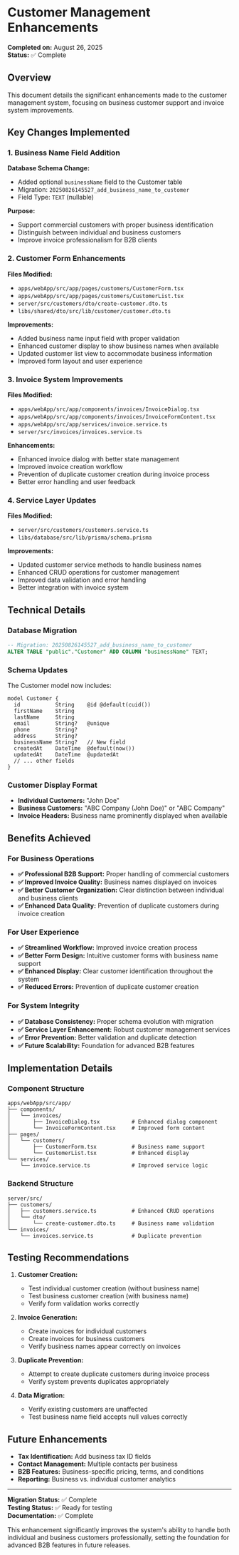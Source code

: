 # Customer Management Enhancements

**Completed on:** August 26, 2025  
**Status:** ✅ Complete

## Overview

This document details the significant enhancements made to the customer management system, focusing on business customer support and invoice system improvements.

## Key Changes Implemented

### 1. Business Name Field Addition

**Database Schema Change:**
- Added optional `businessName` field to the Customer table
- Migration: `20250826145527_add_business_name_to_customer`
- Field Type: `TEXT` (nullable)

**Purpose:**
- Support commercial customers with proper business identification
- Distinguish between individual and business customers
- Improve invoice professionalism for B2B clients

### 2. Customer Form Enhancements

**Files Modified:**
- `apps/webApp/src/app/pages/customers/CustomerForm.tsx`
- `apps/webApp/src/app/pages/customers/CustomerList.tsx`
- `server/src/customers/dto/create-customer.dto.ts`
- `libs/shared/dto/src/lib/customer/customer.dto.ts`

**Improvements:**
- Added business name input field with proper validation
- Enhanced customer display to show business names when available
- Updated customer list view to accommodate business information
- Improved form layout and user experience

### 3. Invoice System Improvements

**Files Modified:**
- `apps/webApp/src/app/components/invoices/InvoiceDialog.tsx`
- `apps/webApp/src/app/components/invoices/InvoiceFormContent.tsx`
- `apps/webApp/src/app/services/invoice.service.ts`
- `server/src/invoices/invoices.service.ts`

**Enhancements:**
- Enhanced invoice dialog with better state management
- Improved invoice creation workflow
- Prevention of duplicate customer creation during invoice process
- Better error handling and user feedback

### 4. Service Layer Updates

**Files Modified:**
- `server/src/customers/customers.service.ts`
- `libs/database/src/lib/prisma/schema.prisma`

**Improvements:**
- Updated customer service methods to handle business names
- Enhanced CRUD operations for customer management
- Improved data validation and error handling
- Better integration with invoice system

## Technical Details

### Database Migration

```sql
-- Migration: 20250826145527_add_business_name_to_customer
ALTER TABLE "public"."Customer" ADD COLUMN "businessName" TEXT;
```

### Schema Updates

The Customer model now includes:
```prisma
model Customer {
  id           String    @id @default(cuid())
  firstName    String
  lastName     String
  email        String?   @unique
  phone        String?
  address      String?
  businessName String?   // New field
  createdAt    DateTime  @default(now())
  updatedAt    DateTime  @updatedAt
  // ... other fields
}
```

### Customer Display Format

- **Individual Customers:** "John Doe"
- **Business Customers:** "ABC Company (John Doe)" or "ABC Company"
- **Invoice Headers:** Business name prominently displayed when available

## Benefits Achieved

### For Business Operations
- **✅ Professional B2B Support:** Proper handling of commercial customers
- **✅ Improved Invoice Quality:** Business names displayed on invoices
- **✅ Better Customer Organization:** Clear distinction between individual and business clients
- **✅ Enhanced Data Quality:** Prevention of duplicate customers during invoice creation

### For User Experience
- **✅ Streamlined Workflow:** Improved invoice creation process
- **✅ Better Form Design:** Intuitive customer forms with business name support
- **✅ Enhanced Display:** Clear customer identification throughout the system
- **✅ Reduced Errors:** Prevention of duplicate customer creation

### For System Integrity
- **✅ Database Consistency:** Proper schema evolution with migration
- **✅ Service Layer Enhancement:** Robust customer management services
- **✅ Error Prevention:** Better validation and duplicate detection
- **✅ Future Scalability:** Foundation for advanced B2B features

## Implementation Details

### Component Structure
```
apps/webApp/src/app/
├── components/
│   └── invoices/
│       ├── InvoiceDialog.tsx          # Enhanced dialog component
│       └── InvoiceFormContent.tsx     # Improved form content
├── pages/
│   └── customers/
│       ├── CustomerForm.tsx           # Business name support
│       └── CustomerList.tsx           # Enhanced display
└── services/
    └── invoice.service.ts             # Improved service logic
```

### Backend Structure
```
server/src/
├── customers/
│   ├── customers.service.ts           # Enhanced CRUD operations
│   └── dto/
│       └── create-customer.dto.ts     # Business name validation
└── invoices/
    └── invoices.service.ts            # Duplicate prevention
```

## Testing Recommendations

1. **Customer Creation:**
   - Test individual customer creation (without business name)
   - Test business customer creation (with business name)
   - Verify form validation works correctly

2. **Invoice Generation:**
   - Create invoices for individual customers
   - Create invoices for business customers
   - Verify business names appear correctly on invoices

3. **Duplicate Prevention:**
   - Attempt to create duplicate customers during invoice process
   - Verify system prevents duplicates appropriately

4. **Data Migration:**
   - Verify existing customers are unaffected
   - Test business name field accepts null values correctly

## Future Enhancements

- **Tax Identification:** Add business tax ID fields
- **Contact Management:** Multiple contacts per business
- **B2B Features:** Business-specific pricing, terms, and conditions
- **Reporting:** Business vs. individual customer analytics

---

**Migration Status:** ✅ Complete  
**Testing Status:** ✅ Ready for testing  
**Documentation:** ✅ Complete

This enhancement significantly improves the system's ability to handle both individual and business customers professionally, setting the foundation for advanced B2B features in future releases.